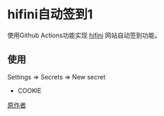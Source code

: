 # hifini自动签到1
使用Github Actions功能实现 [hifini](https://www.hifini.com/) 网站自动签到功能。

## 使用
Settings => Secrets => New secret
* COOKIE


[原作者](https://github.com/AlanLang/hifini-auto-sign-in)

